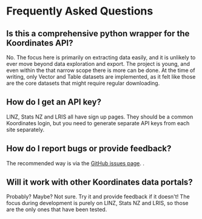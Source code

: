 # Frequently Asked Questions  

## Is this a comprehensive python wrapper for the Koordinates API?  
No. The focus here is primarily on extracting data easily, and it is unlikely to ever move beyond data exploration and export. The project is young, and even within the that narrow scope there is more can be done. At the time of writing, only Vector and Table datasets are implemented, as it felt like those are the core datasets that might require regular downloading.

## How do I get an API key?  
LINZ, Stats NZ and LRIS all have sign up pages. They should be a common Koordinates login, but you need to generate separate API keys from each site separately.  

## How do I report bugs or provide feedback?  
The recommended way is via the [GitHub issues page](https://github.com/phaakma/kapipy/issues).  .  

## Will it work with other Koordinates data portals?  
Probably? Maybe? Not sure. Try it and provide feedback if it doesn't! The focus during development is purely on LINZ, Stats NZ and LRIS, so those are the only ones that have been tested.  